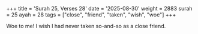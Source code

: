 +++
title = 'Surah 25, Verses 28'
date = '2025-08-30'
weight = 2883
surah = 25
ayah = 28
tags = ["close", "friend", "taken", "wish", "woe"]
+++

Woe to me! I wish I had never taken so-and-so as a close friend.